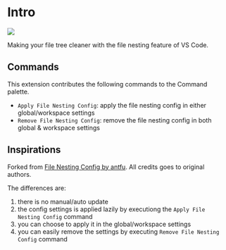 # Intro

![](https://user-images.githubusercontent.com/11247099/157142238-b00deecb-8d56-424f-9b20-ef6a6f5ddf99.png)

Making your file tree cleaner with the file nesting feature of VS Code.

## Commands

This extension contributes the following commands to the Command palette.

- `Apply File Nesting Config`: apply the file nesting config in either global/workspace settings
- `Remove File Nesting Config`: remove the file nesting config in both global & workspace settings

## Inspirations

Forked from [File Nesting Config by antfu](https://github.com/antfu/vscode-file-nesting-config). All credits goes to original authors.

The differences are:

1. there is no manual/auto update
2. the config settings is applied lazily by executiong the `Apply File Nesting Config` command
3. you can choose to apply it in the global/workspace settings
4. you can easily remove the settings by executing `Remove File Nesting Config` command
